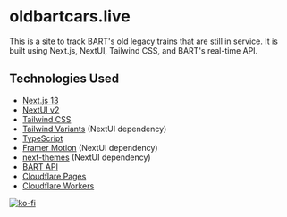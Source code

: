# oldbartcars.live

This is a site to track BART's old legacy trains that are still in service. It is built using Next.js, NextUI, Tailwind CSS, and BART's real-time API.

## Technologies Used

- [Next.js 13](https://nextjs.org/docs/getting-started)
- [NextUI v2](https://nextui.org/)
- [Tailwind CSS](https://tailwindcss.com/)
- [Tailwind Variants](https://tailwind-variants.org) (NextUI dependency)
- [TypeScript](https://www.typescriptlang.org/)
- [Framer Motion](https://www.framer.com/motion/) (NextUI dependency)
- [next-themes](https://github.com/pacocoursey/next-themes) (NextUI dependency)
- [BART API](https://api.bart.gov/docs/overview/index.aspx)
- [Cloudflare Pages](https://pages.cloudflare.com/)
- [Cloudflare Workers](https://workers.cloudflare.com/)

[![ko-fi](https://ko-fi.com/img/githubbutton_sm.svg)](https://ko-fi.com/N4N74MA0U)
